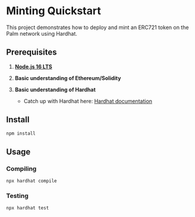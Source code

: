 # Minting Quickstart

This project demonstrates how to deploy and mint an ERC721 token on the Palm network using Hardhat.

## Prerequisites

1. **[Node.js 16 LTS](https://nodejs.org/en/download/)**

2. **Basic understanding of Ethereum/Solidity**

3. **Basic understanding of Hardhat**

   - Catch up with Hardhat here: [Hardhat documentation](https://hardhat.org/getting-started/)

## Install

```bash
npm install
```

## Usage

### Compiling

```shell
npx hardhat compile
```

### Testing

```shell
npx hardhat test
```
